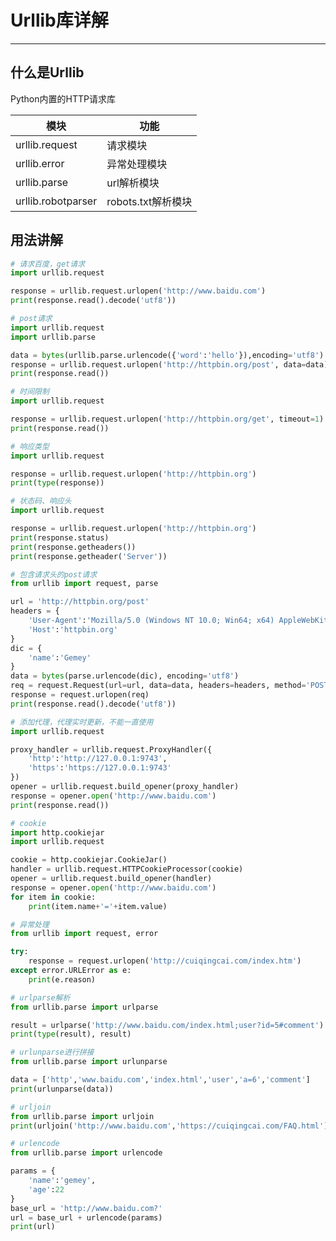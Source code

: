 # Urllib库详解

---

## 什么是Urllib

Python内置的HTTP请求库

| 模块               | 功能               |
| ------------------ | ------------------ |
| urllib.request     | 请求模块           |
| urllib.error       | 异常处理模块       |
| urllib.parse       | url解析模块        |
| urllib.robotparser | robots.txt解析模块 |

## 用法讲解

```python
# 请求百度，get请求
import urllib.request

response = urllib.request.urlopen('http://www.baidu.com')
print(response.read().decode('utf8'))
```

```python
# post请求
import urllib.request
import urllib.parse

data = bytes(urllib.parse.urlencode({'word':'hello'}),encoding='utf8')
response = urllib.request.urlopen('http://httpbin.org/post', data=data)
print(response.read())
```

```python
# 时间限制
import urllib.request

response = urllib.request.urlopen('http://httpbin.org/get', timeout=1)
print(response.read())
```

```python
# 响应类型
import urllib.request

response = urllib.request.urlopen('http://httpbin.org')
print(type(response))
```

```python
# 状态码、响应头
import urllib.request

response = urllib.request.urlopen('http://httpbin.org')
print(response.status)
print(response.getheaders())
print(response.getheader('Server'))
```

```python
# 包含请求头的post请求
from urllib import request, parse

url = 'http://httpbin.org/post'
headers = {
    'User-Agent':'Mozilla/5.0 (Windows NT 10.0; Win64; x64) AppleWebKit/537.36 (KHTML, like Gecko) Chrome/80.0.3987.132 Safari/537.36',
    'Host':'httpbin.org'
}
dic = {
    'name':'Gemey'
}
data = bytes(parse.urlencode(dic), encoding='utf8')
req = request.Request(url=url, data=data, headers=headers, method='POST')
response = request.urlopen(req)
print(response.read().decode('utf8'))
```

```python
# 添加代理，代理实时更新，不能一直使用
import urllib.request

proxy_handler = urllib.request.ProxyHandler({
    'http':'http://127.0.0.1:9743',
    'https':'https://127.0.0.1:9743'
})
opener = urllib.request.build_opener(proxy_handler)
response = opener.open('http://www.baidu.com')
print(response.read())
```

```python
# cookie
import http.cookiejar
import urllib.request

cookie = http.cookiejar.CookieJar()
handler = urllib.request.HTTPCookieProcessor(cookie)
opener = urllib.request.build_opener(handler)
response = opener.open('http://www.baidu.com')
for item in cookie:
    print(item.name+'='+item.value)
```

```python
# 异常处理
from urllib import request, error

try:
    response = request.urlopen('http://cuiqingcai.com/index.htm')
except error.URLError as e:
    print(e.reason)
```

```python
# urlparse解析
from urllib.parse import urlparse

result = urlparse('http://www.baidu.com/index.html;user?id=5#comment')
print(type(result), result)
```

```python
# urlunparse进行拼接
from urllib.parse import urlunparse

data = ['http','www.baidu.com','index.html','user','a=6','comment']
print(urlunparse(data))
```

```python
# urljoin
from urllib.parse import urljoin
print(urljoin('http://www.baidu.com','https://cuiqingcai.com/FAQ.html'))
```

```python
# urlencode
from urllib.parse import urlencode

params = {
    'name':'gemey',
    'age':22
}
base_url = 'http://www.baidu.com?'
url = base_url + urlencode(params)
print(url)
```

